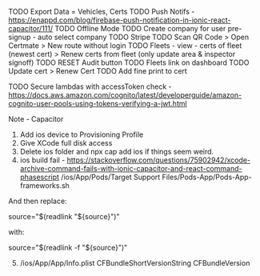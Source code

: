 TODO Export Data = Vehicles, Certs
TODO Push Notifs - https://enappd.com/blog/firebase-push-notification-in-ionic-react-capacitor/111/
TODO Offline Mode
TODO Create company for user pre-signup - auto select company
TODO Stripe
TODO Scan QR Code > Open Certmate > New route without login
TODO Fleets - view - certs of fleet (newest cert) > Renew certs from fleet (only update area & inspector signoff)
TODO RESET Audit button
TODO Fleets link on dashboard
TODO Update cert > Renew Cert
TODO Add fine print to cert

TODO Secure lambdas with accessToken check - https://docs.aws.amazon.com/cognito/latest/developerguide/amazon-cognito-user-pools-using-tokens-verifying-a-jwt.html

Note - Capacitor
1.  Add ios device to Provisioning Profile
2.  Give XCode full disk access
3.  Delete ios folder and npx cap add ios if things seem weird.
4.  ios build fail - https://stackoverflow.com/questions/75902942/xcode-archive-command-fails-with-ionic-capacitor-and-react-command-phasescript
/ios/App/Pods/Target Support Files/Pods-App/Pods-App-frameworks.sh

And then replace:

source="$(readlink "${source}")"

with:

source="$(readlink -f "${source}")"

5. /ios/App/App/Info.plist
    CFBundleShortVersionString
    CFBundleVersion